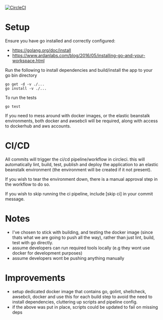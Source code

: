 
[![CircleCI](https://circleci.com/gh/chips5k/go-api.svg?style=svg&circle-token=ee0b459f046fcee48289f7e546b3f5f17a20f9b8)](https://circleci.com/gh/chips5k/go-api)

# Setup

Ensure you have go installed and correctly configured: 
- https://golang.org/doc/install
- https://www.ardanlabs.com/blog/2016/05/installing-go-and-your-workspace.html
  
Run the following to install dependencies and build/install the app to your go bin directory

```
go get -d -v ./...
go install -v ./...
```

To run the tests

```
go test
```


If you need to mess around with docker images, or the elastic beanstalk environments, both docker and awsebcli will be required, along with access to dockerhub and aws accounts.

# CI/CD
All commits will trigger the ci/cd pipeline/workflow in circleci. this will automatically lint, build, test, publish and deploy the application to an elastic beanstalk environment (the environment will be created if it not present). 

If you wish to tear the environment down, there is a manual approval step in the workflow to do so.

If you wish to skip running the ci pipeline, include [skip ci] in your commit message.


# Notes
- I've chosen to stick with building, and testing the docker image (since thats what we are going to push all the way), rather than just lint, build, test with go directly.
- assume developers can run required tools locally (e.g they wont use docker for development purposes)
- assume developers wont be pushing anything manually

# Improvements
- setup dedicated docker image that contains go, golint, shellcheck, awsebcli, docker and use this for each build step to avoid the need to install dependencies, cluttering up scripts and pipeline config.
- if the above was put in place, scripts could be updated to fail on missing deps